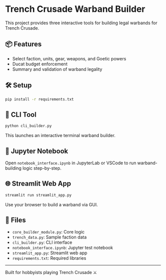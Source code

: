 
# Trench Crusade Warband Builder

This project provides three interactive tools for building legal warbands for Trench Crusade.

## 📦 Features

- Select faction, units, gear, weapons, and Goetic powers
- Ducat budget enforcement
- Summary and validation of warband legality

## 🛠 Setup

```bash
pip install -r requirements.txt
```

## 🔧 CLI Tool

```bash
python cli_builder.py
```

This launches an interactive terminal warband builder.

## 📒 Jupyter Notebook

Open `notebook_interface.ipynb` in JupyterLab or VSCode to run warband-building logic step-by-step.

## 🌐 Streamlit Web App

```bash
streamlit run streamlit_app.py
```

Use your browser to build a warband via GUI.

## 📁 Files

- `core_builder_module.py`: Core logic
- `trench_data.py`: Sample faction data
- `cli_builder.py`: CLI interface
- `notebook_interface.ipynb`: Jupyter test notebook
- `streamlit_app.py`: Streamlit web app
- `requirements.txt`: Required libraries

---

Built for hobbyists playing Trench Crusade ⚔️

